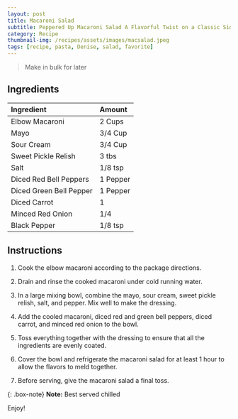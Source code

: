 ```yaml
---
layout: post
title: Macaroni Salad
subtitle: Peppered Up Macaroni Salad A Flavorful Twist on a Classic Side Dish
category: Recipe
thumbnail-img: /recipes/assets/images/macsalad.jpeg
tags: [recipe, pasta, Denise, salad, favorite]
---
```


> Make in bulk for later

## Ingredients

| Ingredient | Amount|
| :------ |:--- |
| Elbow Macaroni | 2 Cups |
| Mayo | 3/4 Cup |
| Sour Cream | 3/4 Cup |
| Sweet Pickle Relish | 3 tbs |
| Salt | 1/8 tsp |
| Diced Red Bell Peppers | 1 Pepper |
| Diced Green Bell Pepper | 1 Pepper |
| Diced Carrot | 1 |
| Minced Red Onion | 1/4 |
| Black Pepper | 1/8 tsp |


## Instructions

1. Cook the elbow macaroni according to the package directions.

2. Drain and rinse the cooked macaroni under cold running water.

3. In a large mixing bowl, combine the mayo, sour cream, sweet pickle relish, salt, and pepper. Mix well to make the dressing.

4. Add the cooled macaroni, diced red and green bell peppers, diced carrot, and minced red onion to the bowl. 

5. Toss everything together with the dressing to ensure that all the ingredients are evenly coated.

6. Cover the bowl and refrigerate the macaroni salad for at least 1 hour to allow the flavors to meld together.

7. Before serving, give the macaroni salad a final toss.

{: .box-note}
**Note:** Best served chilled


Enjoy!